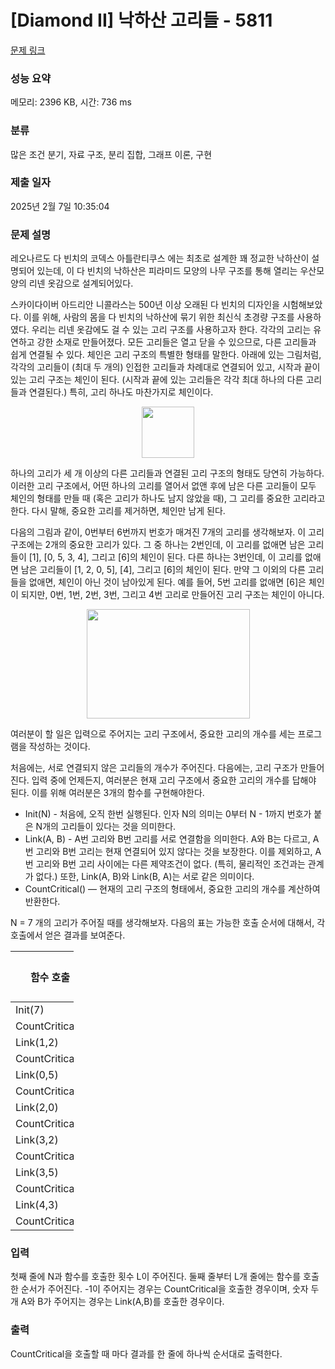 # [Diamond II] 낙하산 고리들 - 5811 

[문제 링크](https://www.acmicpc.net/problem/5811) 

### 성능 요약

메모리: 2396 KB, 시간: 736 ms

### 분류

많은 조건 분기, 자료 구조, 분리 집합, 그래프 이론, 구현

### 제출 일자

2025년 2월 7일 10:35:04

### 문제 설명

<p>레오나르도 다 빈치의 코덱스 아틀란티쿠스 에는 최초로 설계한 꽤 정교한 낙하산이 설명되어 있는데, 이 다 빈치의 낙하산은 피라미드 모양의 나무 구조를 통해 열리는 우산모양의 리넨 옷감으로 설계되어있다.</p>

<p>스카이다이버 아드리안 니콜라스는 500년 이상 오래된 다 빈치의 디자인을 시험해보았다. 이를 위해, 사람의 몸을 다 빈치의 낙하산에 묶기 위한 최신식 초경량 구조를 사용하였다. 우리는 리넨 옷감에도 걸 수 있는 고리 구조를 사용하고자 한다. 각각의 고리는 유연하고 강한 소재로 만들어졌다. 모든 고리들은 열고 닫을 수 있으므로, 다른 고리들과 쉽게 연결될 수 있다. 체인은 고리 구조의 특별한 형태를 말한다. 아래에 있는 그림처럼, 각각의 고리들이 (최대 두 개의) 인접한 고리들과 차례대로 연결되어 있고, 시작과 끝이 있는 고리 구조는 체인이 된다. (시작과 끝에 있는 고리들은 각각 최대 하나의 다른 고리들과 연결된다.) 특히, 고리 하나도 마찬가지로 체인이다.</p>

<p style="text-align: center;"><img alt="" src="" style="width: 84px; height: 82px;"></p>

<p>하나의 고리가 세 개 이상의 다른 고리들과 연결된 고리 구조의 형태도 당연히 가능하다. 이러한 고리 구조에서, 어떤 하나의 고리를 열어서 없앤 후에 남은 다른 고리들이 모두 체인의 형태를 만들 때 (혹은 고리가 하나도 남지 않았을 때), 그 고리를 중요한 고리라고 한다. 다시 말해, 중요한 고리를 제거하면, 체인만 남게 된다.</p>

<p>다음의 그림과 같이, 0번부터 6번까지 번호가 매겨진 7개의 고리를 생각해보자. 이 고리 구조에는 2개의 중요한 고리가 있다. 그 중 하나는 2번인데, 이 고리를 없애면 남은 고리들이 [1], [0, 5, 3, 4], 그리고 [6]의 체인이 된다. 다른 하나는 3번인데, 이 고리를 없애면 남은 고리들이 [1, 2, 0, 5], [4], 그리고 [6]의 체인이 된다. 만약 그 이외의 다른 고리들을 없애면, 체인이 아닌 것이 남아있게 된다. 예를 들어, 5번 고리를 없애면 [6]은 체인이 되지만, 0번, 1번, 2번, 3번, 그리고 4번 고리로 만들어진 고리 구조는 체인이 아니다.</p>

<p style="text-align: center;"><img alt="" src="" style="width: 261px; height: 175px;"></p>

<p>여러분이 할 일은 입력으로 주어지는 고리 구조에서, 중요한 고리의 개수를 세는 프로그램을 작성하는 것이다.</p>

<p>처음에는, 서로 연결되지 않은 고리들의 개수가 주어진다. 다음에는, 고리 구조가 만들어 진다. 입력 중에 언제든지, 여러분은 현재 고리 구조에서 중요한 고리의 개수를 답해야 된다. 이를 위해 여러분은 3개의 함수를 구현해야한다.</p>

<ul>
	<li>Init(N) - 처음에, 오직 한번 실행된다. 인자 N의 의미는 0부터 N - 1까지 번호가 붙은 N개의 고리들이 있다는 것을 의미한다.</li>
	<li>Link(A, B) - A번 고리와 B번 고리를 서로 연결함을 의미한다. A와 B는 다르고, A번 고리와 B번 고리는 현재 연결되어 있지 않다는 것을 보장한다. 이를 제외하고, A번 고리와 B번 고리 사이에는 다른 제약조건이 없다. (특히, 물리적인 조건과는 관계가 없다.) 또한, Link(A, B)와 Link(B, A)는 서로 같은 의미이다.</li>
	<li>CountCritical() — 현재의 고리 구조의 형태에서, 중요한 고리의 개수를 계산하여 반환한다.</li>
</ul>

<p>N = 7 개의 고리가 주어질 때를 생각해보자. 다음의 표는 가능한 호출 순서에 대해서, 각 호출에서 얻은 결과를 보여준다.</p>

<table class="table table-bordered" style="width:20%;">
	<thead>
		<tr>
			<th style="width:10%;">함수 호출</th>
			<th style="width:10%;">반환값</th>
		</tr>
	</thead>
	<tbody>
		<tr>
			<td>Init(7)</td>
			<td> </td>
		</tr>
		<tr>
			<td>CountCritical()</td>
			<td>7</td>
		</tr>
		<tr>
			<td>Link(1,2)</td>
			<td> </td>
		</tr>
		<tr>
			<td>CountCritical()</td>
			<td>7</td>
		</tr>
		<tr>
			<td>Link(0,5)</td>
			<td> </td>
		</tr>
		<tr>
			<td>CountCritical()</td>
			<td>7</td>
		</tr>
		<tr>
			<td>Link(2,0)</td>
			<td> </td>
		</tr>
		<tr>
			<td>CountCritical()</td>
			<td>7</td>
		</tr>
		<tr>
			<td>Link(3,2)</td>
			<td> </td>
		</tr>
		<tr>
			<td>CountCritical()</td>
			<td>4</td>
		</tr>
		<tr>
			<td>Link(3,5)</td>
			<td> </td>
		</tr>
		<tr>
			<td>CountCritical()</td>
			<td>3</td>
		</tr>
		<tr>
			<td>Link(4,3)</td>
			<td> </td>
		</tr>
		<tr>
			<td>CountCritical()</td>
			<td>2</td>
		</tr>
	</tbody>
</table>

### 입력 

 <p>첫째 줄에 N과 함수를 호출한 횟수 L이 주어진다. 둘째 줄부터 L개 줄에는 함수를 호출한 순서가 주어진다. -1이 주어지는 경우는 CountCritical을 호출한 경우이며, 숫자 두 개 A와 B가 주어지는 경우는 Link(A,B)를 호출한 경우이다.</p>

### 출력 

 <p>CountCritical을 호출할 때 마다 결과를 한 줄에 하나씩 순서대로 출력한다.</p>

